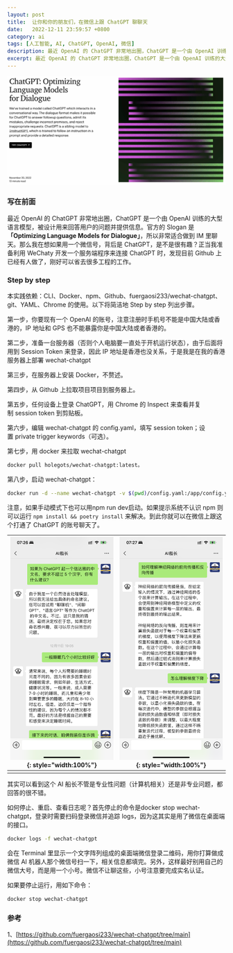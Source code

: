 ```yaml
---
layout: post
title:  让你和你的朋友们，在微信上跟 ChatGPT 聊聊天
date:   2022-12-11 23:59:57 +0800
category: ai
tags: [人工智能, AI, ChatGPT, OpenAI, 微信]
description: 最近 OpenAI 的 ChatGPT 非常地出圈，ChatGPT 是一个由 OpenAI 训练的大型语言模型，被设计用来回答用户的问题并提供信息。官方的 Slogan 是「Optimizing Language Models for Dialogue」，所以非常适合做到 IM 里聊天。那么我在想如果用一个微信号，背后是 ChatGPT，是不是很有趣？正当我准备利用 WeChaty 开发一个服务端程序来连接 ChatGPT 时，发现目前 Github 上已经有人做了，刚好可以省去很多工程的工作。
excerpt: 最近 OpenAI 的 ChatGPT 非常地出圈，ChatGPT 是一个由 OpenAI 训练的大型语言模型，被设计用来回答用户的问题并提供信息。官方的 Slogan 是「Optimizing Language Models for Dialogue」，所以非常适合做到 IM 里聊天。那么我在想如果用一个微信号，背后是 ChatGPT，是不是很有趣？正当我准备利用 WeChaty 开发一个服务端程序来连接 ChatGPT 时，发现目前 Github 上已经有人做了，刚好可以省去很多工程的工作 ……
---
```

![image](/img/src/2022-12-11-wechat-chatgpt-3.png)

### 写在前面
最近 OpenAI 的 ChatGPT 非常地出圈，ChatGPT 是一个由 OpenAI 训练的大型语言模型，被设计用来回答用户的问题并提供信息。官方的 Slogan 是 **「Optimizing Language Models for Dialogue」**，所以非常适合做到 IM 里聊天。那么我在想如果用一个微信号，背后是 ChatGPT，是不是很有趣？正当我准备利用 WeChaty 开发一个服务端程序来连接 ChatGPT 时，发现目前 Github 上已经有人做了，刚好可以省去很多工程的工作。

### Step by step

本实践依赖：CLI、Docker、npm、Github、fuergaosi233/wechat-chatgpt、git、YAML、Chrome 的使用。以下将简洁地 Step by step 列出步骤。

第一步，你要现有一个 OpenAI 的账号，注意注册时手机号不能是中国大陆或香港的，IP 地址和 GPS 也不能暴露你是中国大陆或者香港的。

第二步，准备一台服务器（否则个人电脑要一直处于开机运行状态），由于后面将用到 Session Token 来登录，因此 IP 地址是香港也没关系，于是我是在我的香港服务器上部署 wechat-chatgpt

第三步，在服务器上安装 Docker，不赘述。

第四步，从 Github 上拉取项目项目到服务器上。

第五步，任何设备上登录 ChatGPT，用 Chrome 的 Inspect 来查看并复制 session token 到剪贴板。

第六步，编辑 wechat-chatgpt 的 config.yaml，填写 session token；设置 private trigger keywords（可选）。

第七步，用 docker 来拉取 wechat-chatgpt

```sh
docker pull holegots/wechat-chatgpt:latest。
```

第八步，启动 wechat-chatgpt：

```sh
docker run -d --name wechat-chatgpt -v $(pwd)/config.yaml:/app/config.yaml holegots/wechat-chatgpt:latest
```

注意，如果手动模式下也可以用npm run dev启动。如果提示系统不认识 npm 则可以运行 `npm install && poetry install` 来解决。到此你就可以在微信上跟这个打通了 ChatGPT 的账号聊天了。

|![image](/img/src/2022-12-11-wechat-chatgpt-1.png){: style="width:100%"} | ![image](/img/src/2022-12-11-wechat-chatgpt-2.png){: style="width:100%"}|
|---------------------------------|---------------------------------|
|||

其实可以看到这个 AI 船长不管是专业性问题（计算机相关）还是非专业问题，都回答的很不错。

如何停止、重启、查看日志呢？首先停止的命令是docker stop wechat-chatgpt，登录时需要扫码登录微信并追踪 logs，因为这其实是用了微信在桌面端的接口。

```sh
docker logs -f wechat-chatgpt
```

会在 Terminal 里显示一个文字阵列组成的桌面端微信登录二维码，用你打算做成微信 AI 机器人那个微信号扫一下，相关信息都填完。另外，这样最好别用自己的微信大号，而是用一个小号。微信不让聊这些，小号注意要完成实名认证。

如果要停止运行，用如下命令：

```sh
docker stop wechat-chatgpt
```

### 参考

1、[https://github.com/fuergaosi233/wechat-chatgpt/tree/main](https://github.com/fuergaosi233/wechat-chatgpt/tree/main)